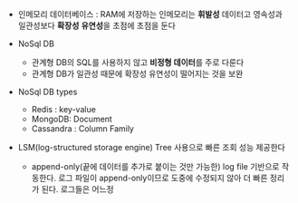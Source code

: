 - 인메모리 데이터베이스 : RAM에 저장하는 인메모리는 **휘발성** 데이터고 영속성과 일관성보다 **확장성** **유연성**을 초점에 초점을 둔다

- NoSql DB 
	- 관계형 DB의 SQL를 사용하지 않고 **비정형 데이터**를 주로 다룬다
	- 관계형 DB가 일관성 때문에 확장성 유연성이 떨어지는 것을 보완
- NoSql DB types
	- Redis : key-value
	- MongoDB: Document
	- Cassandra : Column Family

- LSM(log-structured storage engine) Tree 사용으로 빠른 조회 성능 제공한다
	- append-only(끝에 데이터를 추가로 붙이는 것만 가능한) log file 기반으로 작동한다. 로그 파일이 append-only이므로 도중에 수정되지 않아 더 빠른 정리가 된다. 로그들은 어느정